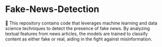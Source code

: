 # Fake-News-Detection
📰 This repository contains code that leverages machine learning and data science techniques to detect the presence of fake news. By analyzing textual features from news articles, the models are trained to classify content as either fake or real, aiding in the fight against misinformation.
